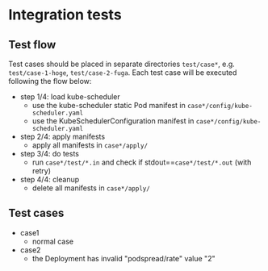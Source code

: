 # Integration tests

## Test flow

Test cases should be placed in separate directories `test/case*`, e.g. `test/case-1-hoge`, `test/case-2-fuga`. Each test case will be executed following the flow below:

- step 1/4: load kube-scheduler
  - use the kube-scheduler static Pod manifest in `case*/config/kube-scheduler.yaml`
  - use the KubeSchedulerConfiguration manifest in `case*/config/kube-scheduler.yaml`
- step 2/4: apply manifests
  - apply all manifests in `case*/apply/`
- step 3/4: do tests
  - run `case*/test/*.in` and check if stdout==`case*/test/*.out` (with retry)
- step 4/4: cleanup
  - delete all manifests in `case*/apply/`

## Test cases

- case1
  - normal case
- case2
  - the Deployment has invalid "podspread/rate" value "2"
